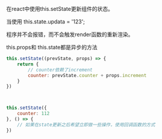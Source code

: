 




在react中使用this.setState更新组件的状态。

当使用   this.state.updata = '123';

程序并不会报错，而不会触发render函数的重新渲染。


this.props和 this.state都是异步的方法


```javascript
this.setState((prevState, props) => {
    return {
        // counter依赖了increment
        counter: prevState.counter + props.increment
    }
})



this.setState({
    counter: 112
}, () => {
    // 如果在state更新之后希望立即做一些操作，使用回调函数的方式
})
```
